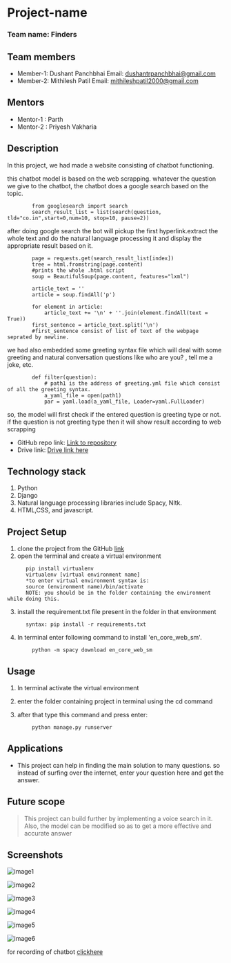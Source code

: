 # Project-name

### Team name: Finders

## Team members
* Member-1: Dushant Panchbhai
  Email: dushantrpanchbhai@gmail.com
* Member-2: Mithilesh Patil
  Email: mithileshpatil2000@gmail.com
 
## Mentors
* Mentor-1 : Parth
* Mentor-2 : Priyesh Vakharia

## Description
In this project, we had made a website consisting of chatbot functioning.

this chatbot model is based on the web scrapping. whatever the question we give to the chatbot, the chatbot does a google search based on the topic.

```
        from googlesearch import search
        search_result_list = list(search(question, tld="co.in",start=0,num=10, stop=10, pause=2))
```

after doing google search the bot will pickup the first hyperlink.extract the whole text and do the natural language processing it and display the appropriate result based on it.
```     #getting page of particular hyperlink. here index means hyperlink number
        page = requests.get(search_result_list[index])
        tree = html.fromstring(page.content)
        #prints the whole .html script
        soup = BeautifulSoup(page.content, features="lxml")
        
        article_text = ''
        article = soup.findAll('p')
        
        for element in article:
            article_text += '\n' + ''.join(element.findAll(text = True))
        first_sentence = article_text.split('\n')
        #first_sentence consist of list of text of the webpage seprated by newline.
```

we had also embedded some greeting syntax file which will deal with some greeting and natural conversation questions like who are you? , tell me a joke, etc.
```
        def filter(question):
            # path1 is the address of greeting.yml file which consist of all the greeting syntax.
            a_yaml_file = open(path1)
            par = yaml.load(a_yaml_file, Loader=yaml.FullLoader)
```
so, the model will first check if the entered question is greeting type or not. if the question is not greeting type then it will show result according to web scrapping

* GitHub repo link: [Link to repository](https://github.com/dushantpanchbhai/chatbot2.git)
* Drive link: [Drive link here](https://drive.google.com/drive/folders/1CIqauP6lBFn7vU7RKxF5kjTZVj47IcwN?usp=sharing)

## Technology stack

1. Python
2. Django
3. Natural language processing libraries include Spacy, Nltk.
4. HTML,CSS, and javascript.

## Project Setup
1. clone the project from the GitHub [link](https://github.com/dushantpanchbhai/chatbot2.git)
2. open the terminal and create a virtual environment
```
      pip install virtualenv
      virtualenv [virtual environment name]
      *to enter virtual environment syntax is:
      source (environment name)/bin/activate
      NOTE: you should be in the folder containing the environment while doing this.
```
3. install the requirement.txt file present in the folder in that environment
```
      syntax: pip install -r requirements.txt
```
4. In terminal enter following command to install 'en_core_web_sm'.
```
        python -m spacy download en_core_web_sm
```
## Usage
1. In terminal activate the virtual environment

2. enter the folder containing project in terminal using the cd command

3. after that type this command and press enter:
```
        python manage.py runserver
```

## Applications

* This project can help in finding the main solution to many questions. so instead of surfing over the internet, enter your question here and get the answer.

## Future scope
>This project can build further by implementing a voice search in it. Also, the model can be modified so as to get a more effective and accurate answer

## Screenshots

![image1](https://drive.google.com/uc?export=view&id=12qPwZT_ceavDAiznWk1w6v83CBMYqULY)


![image2](https://drive.google.com/uc?export=view&id=1iQ_Q-xKiklaa6b2bcroJ3dpOKln6QKqz)


![image3](https://drive.google.com/uc?export=view&id=1RjCcwxe_90M1s68eAecG6CIqhXRZB_3P)


![image4](https://drive.google.com/uc?export=view&id=1NbLU7utpC0hpiGBsnv49HC_Mu2X1ZAD0)


![image5](https://drive.google.com/uc?export=view&id=17FxFzzrmLpoBZ0uS_kzJcv09ofEzo1cc)


![image6](https://drive.google.com/uc?export=view&id=1AnzzH-tpjVJ-RjK--H_-_xsTXwmoDkdC)


for recording of chatbot [clickhere](https://drive.google.com/file/d/1TJXv5YZ3RqRLNuUdWdeF17kH29IWNOcV/view?usp=sharing)
